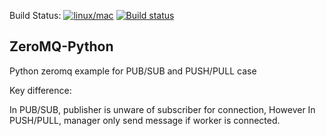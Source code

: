 Build Status: [![linux/mac](https://travis-ci.org/quiltdata/quilt-compiler.svg?branch=master)](https://travis-ci.org/quiltdata/quilt-compiler) [![Build status](https://ci.appveyor.com/api/projects/status/github/mhassan102/quilt-compiler?svg=true)](https://ci.appveyor.com/api/projects/status/mhassan102/quilt-compiler)


## ZeroMQ-Python

Python zeromq example for PUB/SUB and PUSH/PULL case

Key difference:

In PUB/SUB, publisher is unware of subscriber for connection,
However In PUSH/PULL, manager only send message if worker is connected.
